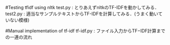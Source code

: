 #Testing tfidf using nltk
test.py : とりあえずnltkのTF-IDFを動かしてみる．  
test2.py : 適当なサンプルテキストからTF-IDFを計算してみる．(うまく動いていない模様)  

#Manual implementation of tf-idf
tf-idf.py : ファイル入力からTF−IDF計算までの一連の流れ
